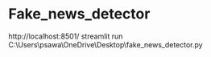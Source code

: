 # Fake_news_detector
http://localhost:8501/
 streamlit run C:\Users\psawa\OneDrive\Desktop\fake_news_detector.py 
